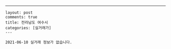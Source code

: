 ---
    layout: post
    comments: true
    title: 전라남도 여수시
    categories: [실거래가]
    ---

    2021-06-10 실거래 정보가 없습니다.

    
